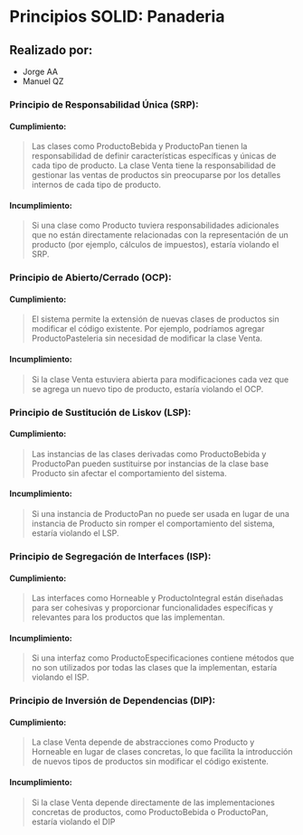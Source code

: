 # Principios SOLID: Panaderia

## Realizado por:
- Jorge AA
-  Manuel QZ

### Principio de Responsabilidad Única (SRP):


#### Cumplimiento:
> Las clases como ProductoBebida y ProductoPan tienen la responsabilidad de definir características específicas y únicas de cada tipo de producto. La clase Venta tiene la responsabilidad de gestionar las ventas de productos sin preocuparse por los detalles internos de cada tipo de producto.

#### Incumplimiento:
>Si una clase como Producto tuviera responsabilidades adicionales que no están directamente relacionadas con la representación de un producto (por ejemplo, cálculos de impuestos), estaría violando el SRP.


### Principio de Abierto/Cerrado (OCP):

#### Cumplimiento:
> El sistema permite la extensión de nuevas clases de productos sin modificar el código existente. Por ejemplo, podríamos agregar ProductoPasteleria sin necesidad de modificar la clase Venta.

#### Incumplimiento:
> Si la clase Venta estuviera abierta para modificaciones cada vez que se agrega un nuevo tipo de producto, estaría violando el OCP.


### Principio de Sustitución de Liskov (LSP):

#### Cumplimiento:
> Las instancias de las clases derivadas como ProductoBebida y ProductoPan pueden sustituirse por instancias de la clase base Producto sin afectar el comportamiento del sistema.

#### Incumplimiento:
> Si una instancia de ProductoPan no puede ser usada en lugar de una instancia de Producto sin romper el comportamiento del sistema, estaría violando el LSP.


### Principio de Segregación de Interfaces (ISP):

#### Cumplimiento:
> Las interfaces como Horneable y ProductoIntegral están diseñadas para ser cohesivas y proporcionar funcionalidades específicas y relevantes para los productos que las implementan.

#### Incumplimiento:
> Si una interfaz como ProductoEspecificaciones contiene métodos que no son utilizados por todas las clases que la implementan, estaría violando el ISP.



### Principio de Inversión de Dependencias (DIP):

#### Cumplimiento:
> La clase Venta depende de abstracciones como Producto y Horneable en lugar de clases concretas, lo que facilita la introducción de nuevos tipos de productos sin modificar el código existente.

#### Incumplimiento:
>Si la clase Venta depende directamente de las implementaciones concretas de productos, como ProductoBebida o ProductoPan, estaría violando el DIP
